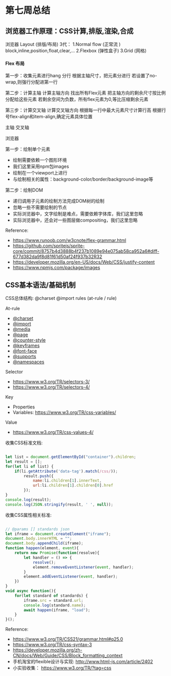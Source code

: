 # 第七周总结

## 浏览器工作原理：CSS计算,排版,渲染,合成

浏览器 Layout (排版/布局) 3代：
1.Normal flow (正常流 ) block,inline,position,float,clear,...
2.Flexbox (弹性盒子)
3.Grid (网格)

#### Flex 布局
第一步：收集元素进行hang
分行
根据主轴尺寸，把元素分进行
若设置了no-wrap,则强行分配进第一行

第二步：计算主轴
计算主轴方向
找出所有Flex元素
把主轴方向的剩余尺寸按比例分配给这些元素
若剩余空间为负数，所有flex元素为0,等比压缩剩余元素

第三步：计算交叉轴
计算交叉轴方向
根据每一行中最大元素尺寸计算行高
根据行号flex-align和item-align,确定元素具体位置

主轴 交叉轴

浏览器

第一步：绘制单个元素
  * 绘制需要依赖一个图形环境
  * 我们这里采用npm包images
  * 绘制在一个viewport上进行
  * 与绘制相关的属性：background-color/border/background-image等

第二步：绘制DOM
  * 递归调用子元素的绘制方法完成DOM树的绘制
  * 忽略一些不需要绘制的节点
  * 实际浏览器中，文字绘制是难点，需要依赖字体库，我们这里忽略
  * 实际浏览器中，还会对一些图层做compositing，我们这里忽略


Reference:
* https://www.runoob.com/w3cnote/flex-grammar.html
* https://github.com/spritejs/sprite-core/commit/8757b4d3888b4f237b1089e94e075ab58ca952a6#diff-677d382da9f8d81f61d50af24f937b32R32
* https://developer.mozilla.org/en-US/docs/Web/CSS/justify-content
* https://www.npmjs.com/package/images



## CSS基本语法/基础机制

CSS总体结构:
@charset
@import
rules (at-rule / rule)

At-rule
* [@charset](https://www.w3.org/TR/css-page-3/)
* [@import](https://www.w3.org/TR/css-cascade-4/)
* [@media](https://www.w3.org/TR/css3-conditional/)
* [@page](https://www.w3.org/TR/css-page-3/)
* [@counter-style](https://www.w3.org/TR/css-counter-styles-3)
* [@keyframes](https://www.w3.org/TR/css-animations-1/)
* [@font-face](https://www.w3.org/TR/css-fonts-3/)
* [@supports](https://www.w3.org/TR/css3-conditional/)
* [@namespaces](https://www.w3.org/TR/css-namespaces-3/)

Selector
  * https://www.w3.org/TR/selectors-3/
  * https://www.w3.org/TR/selectors-4/

Key
  * Properties
  * Variables: https://www.w3.org/TR/css-variables/

Value
  * https://www.w3.org/TR/css-values-4/


收集CSS标准文档:

```javascript

let list = document.getElementById("container").children;
let result = [];
for(let li of list) {
    if(li.getAttribute('data-tag').match(/css/));
        result.push({
            name:li.children[1].innerText,
            url:li.children[1].children[0].href
        });
}
console.log(result);
console.log(JSON.stringify(result, ' ', null));

```

收集CSS属性相关标准:

```javascript

// @params [] standards json
let iframe = document.createElement("iframe");
document.body.innerHTML = "";
document.body.appendChild(iframe);
function happen(element, event){
    return new Promise(function(resolve){
        let handler = () => {
            resolve();
            element.removeEventListener(event, handler);
        }
        element.addEventListener(event, handler);
    })
}
void async function(){
    for(let standard of standards) {
        iframe.src = standard.url;
        console.log(standard.name);
        await happen(iframe, "load");
    }
}();

```


Reference:
* https://www.w3.org/TR/CSS21/grammar.html#q25.0
* https://www.w3.org/TR/css-syntax-3
* https://developer.mozilla.org/zh-CN/docs/Web/Guide/CSS/Block_formatting_context
* 手机淘宝的flexible设计与实现: http://www.html-js.com/article/2402
* 小实验收集： https://www.w3.org/TR/?tag=css
